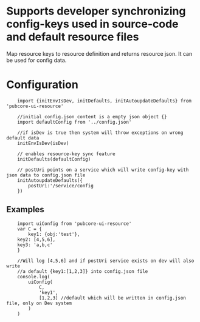 # Supports developer synchronizing config-keys used in source-code and default resource files
Map resource keys to resource definition and returns resource json.
It can be used for config data.

# Configuration
		import {initEnvIsDev, initDefaults, initAutoupdateDefaults} from 'pubcore-ui-resource'

		//initial config.json content is a empty json object {}
		import defaultConfig from '../config.json'

		//if isDev is true then system will throw exceptions on wrong default data
		initEnvIsDev(isDev)

		// enables resource-key sync feature
		initDefaults(defaultConfig)

		// postUri points on a service which will write config-key with json data to config.json file
		initAutoupdateDefaults({
			postUri:'/service/config
		})

## Examples

		import uiConfig from 'pubcore-ui-resource'
		var C = {
			key1: {obj:'test'},
  		key2: [4,5,6],
  		key3: 'a,b,c'
		}

		//Will log [4,5,6] and if postUri service exists on dev will also write
		//a default {key1:[1,2,3]} into config.json file
		console.log(
			uiConfig(
				C,
				'key1',
				[1,2,3] //default which will be written in config.json file, only on Dev system
			)
		)
